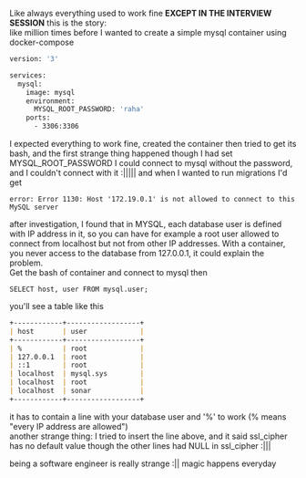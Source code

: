 Like always everything used to work fine **EXCEPT IN THE INTERVIEW SESSION** this is the story:<br/>
like million times before I wanted to create a simple mysql container using docker-compose

```dockerfile
version: '3'

services:
  mysql:
    image: mysql
    environment:
      MYSQL_ROOT_PASSWORD: 'raha'
    ports:
      - 3306:3306
```

I expected everything to work fine, created the container then tried to get its bash, and the first strange thing happened
though I had set MYSQL_ROOT_PASSWORD I could connect to mysql without the password, and I couldn't connect with it :||||| 
and when I wanted to run migrations I'd get 

```shell
error: Error 1130: Host '172.19.0.1' is not allowed to connect to this MySQL server
```

after investigation, I found that in MYSQL, each database user is defined with IP address in it, so you can have for example
a root user allowed to connect from localhost but not from other IP addresses. With a container, you never access to the 
database from 127.0.0.1, it could explain the problem.<br/>
Get the bash of container and connect to mysql then

```shell
SELECT host, user FROM mysql.user;
```

you'll see a table like this

```markdown
+------------+------------------+
| host       | user             |
+------------+------------------+
| %          | root             |
| 127.0.0.1  | root             |
| ::1        | root             |
| localhost  | mysql.sys        |
| localhost  | root             |
| localhost  | sonar            |
+------------+------------------+
```

it has to contain a line with your database user and '%' to work (% means "every IP address are allowed")<br/>
another strange thing: I tried to insert the line above, and it said ssl_cipher has no default value though the other lines
had NULL in ssl_cipher :|||<br/>

being a software engineer is really strange :|| magic happens everyday